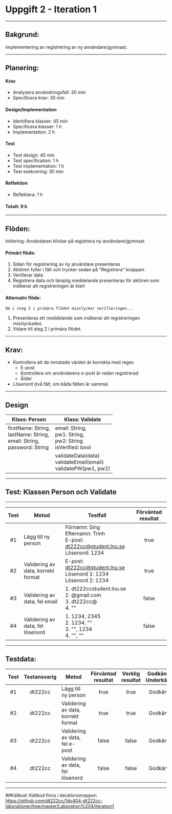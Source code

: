 # Uppgift 2 - Iteration 1

------
## Bakgrund:
Implementering av registrering av ny användare/gymnast.

------
## Planering:
#### Krav
* Analysera användningsfall: 30 min
* Specificera krav: 30 min

#### Design/Implementation
* Identifiera klasser: 45 min
* Specificera klasser: 1 h
* Implementation: 2 h

#### Test
* Test design: 45 min
* Test specification: 1 h
* Test implementation: 1 h
* Test exekvering: 30 min

#### Reflektion
* Reflektera: 1 h

#### Totalt: 9 h

------
## Flöden:
Initiering: Användaren klickar på registrera ny användare/gymnast

#### Primärt flöde:
1. Sidan för registrering av ny användare presenteras
2. Aktören fyller i fält och trycker sedan på "Registrera" knappen
3. Verifierar data
4. Registrera data och lämplig meddelande presenteras för aktören som indikerar att registreringen är klart

#### Alternativ flöde:
	Om i steg 3 i primära flödet misslyckar verifieringen...
1. Presenteras ett meddelande som indikerar att registreringen misslyckades
2. Vidare till steg 2 i primära flödet.

------

## Krav:
* Kontrollera att de inmatade värden är korrekta med regex
    * E-post
    * Kontrollera om användarens e-post är redan registrerad
    * Ålder
* Lösenord (två fält, om båda fälten är samma)

------
## Design
| Klass: Person                                      | Klass: Validate                                                             |
|----------------------------------------------------|-----------------------------------------------------------------------------|
| firstName: String,<br>lastName: String,<br>email: String,<br>password: String | email: String,<br>pw1: String,<br>pw2: String<br>isVerified: bool |
|                                                    | validateData(data)<br>validateEmail(email)<br>validatePW(pw1, pw2)          |

------
## Test: Klassen Person och Validate

------
| Test | Metod                              | Testfall                                                                                  | Förväntad resultat |
|:----:|------------------------------------|-------------------------------------------------------------------------------------------|:------------------:|
|  #1  | Lägg till ny person                | Förnamn: Sing <br>Efternamn: Trinh <br>E-post: dt222cc@student.lnu.se <br>Lösenord: 1234  |        true        |
|  #2  | Validering av data, korrekt format | E-post: dt222cc@student.lnu.se <br>Lösenord 1: 1234 <br>Lösenord 2: 1234                  |        true        |
|  #3  | Validering av data, fel email      | 1.   dt222ccstudent.lnu.se <br>2.   @gmail.com <br>3.   dt222cc@ <br>4.   ""              |        false       |
|  #4  | Validering av data, fel lösenord   | 1.   1234, 2345 <br>2.   1234, "" <br>3.   "", 1234 <br>4.   "", ""                       |        false       |

------
## Testdata:
| Test | Testansvarig |                Metod                | Förväntad resultat | Verklig resultat | Godkänt/ Underkänt |
|:----:|:------------:|-------------------------------------|:------------------:|:----------------:|:------------------:|
|  #1  |    dt222cc   | Lägg till ny person                 |        true        |       true       |       Godkänt      |
|  #2  |    dt222cc   | Validering av data, korrekt format  |        true        |       true       |       Godkänt      |
|  #3  |    dt222cc   | Validering av data, fel e-post      |        false       |       false      |       Godkänt      |
|  #4  |    dt222cc   | Validering av data, fel lösenord    |        false       |       false      |       Godkänt      |

------
##Källkod:
Källkod finns i iterationsmappen.<br>
https://github.com/dt222cc/1dv404-dt222cc-laborationer/tree/master/Laboration%204/iteration1